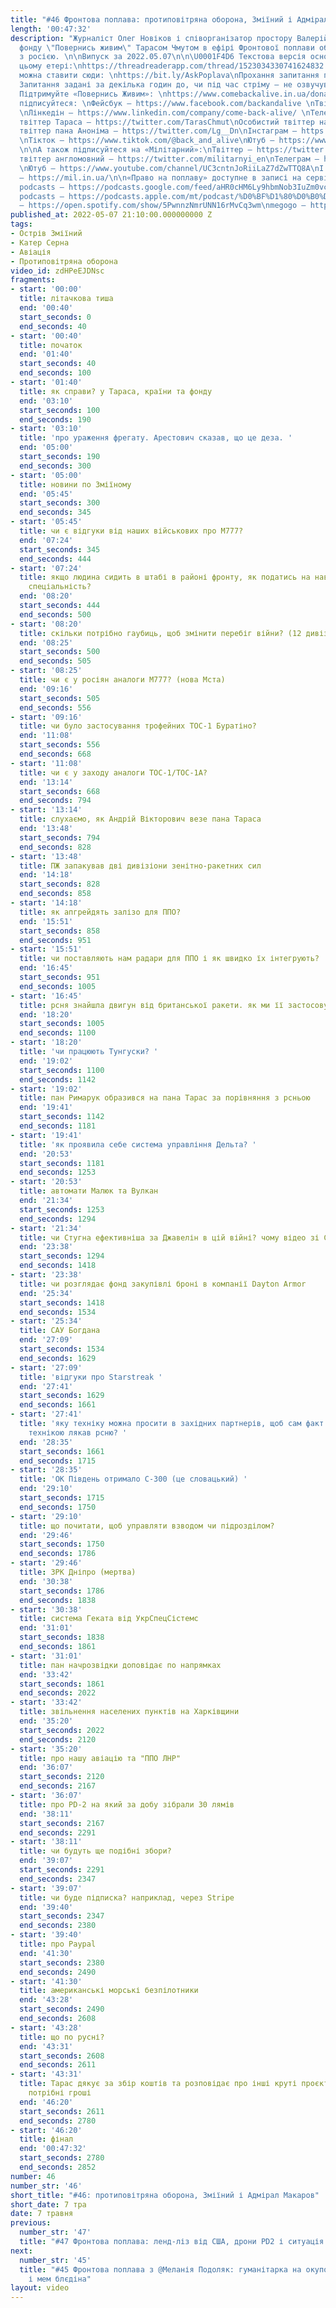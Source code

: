 ```yaml
---
title: "#46 Фронтова поплава: протиповітряна оборона, Зміїний і Адмірал Макаров"
length: '00:47:32'
description: "Журналіст Олег Новіков і співорганізатор простору Валерій Агєєв з головою
  фонду \"Повернись живим\" Тарасом Чмутом в ефірі Фронтової поплави обговорюють війну
  з росією. \n\nВипуск за 2022.05.07\n\n\U0001F4D6 Текстова версія основних тез у
  цьому етері:\nhttps://threadreaderapp.com/thread/1523034330741624832.html\n\n❓Запитання
  можна ставити сюди: \nhttps://bit.ly/AskPoplava\nПрохання запитання писати наперед.
  Запитання задані за декілька годин до, чи під час стріму – не озвучуватимуться.\n\n\U0001F4B8
  Підтримуйте «Повернись Живим»: \nhttps://www.comebackalive.in.ua/donate\n\nА також
  підписуйтеся: \nФейсбук – https://www.facebook.com/backandalive \nТвіттер – https://twitter.com/BackAndAlive/
  \nЛінкедін – https://www.linkedin.com/company/come-back-alive/ \nТелеграм – https://t.me/savelifeua\nОсобистий
  твіттер Тараса – https://twitter.com/TarasChmut\nОсобистий твіттер начальника розвідки – https://twitter.com/tarnovski_john\nОсобистий
  твіттер пана Аноніма – https://twitter.com/Lg__Dn\nІнстаграм – https://www.instagram.com/savelife.in.ua/
  \nТікток – https://www.tiktok.com/@back_and_alive\nЮтуб – https://www.youtube.com/channel/UCGIa6LSAw2Cl_P-DFv2pHXQ
  \n\nА також підписуйтеся на «Мілітарний»:\nТвіттер – https://twitter.com/mil_in_ua\nТа
  твіттер англомовний – https://twitter.com/militarnyi_en\nТелеграм – https://t.me/milinua
  \nЮтуб – https://www.youtube.com/channel/UC3cntnJoRiiLaZ7dZwTTQ8A\nІ читайте сайт
  – https://mil.in.ua/\n\n«Право на поплаву» доступне в записі на сервісах: \ngoogle
  podcasts – https://podcasts.google.com/feed/aHR0cHM6Ly9hbmNob3IuZm0vcy84ODhiMzE0Yy9wb2RjYXN0L3Jzcw\napple
  podcasts – https://podcasts.apple.com/mt/podcast/%D0%BF%D1%80%D0%B0%D0%B2%D0%BE-%D0%BD%D0%B0-%D0%BF%D0%BE%D0%BF%D0%BB%D0%B0%D0%B2%D1%83/id1613491809\nspotify
  – https://open.spotify.com/show/5PwnnzNmrUNN16rMvCq3wm\nmegogo – https://megogo.page.link/tA2y\n\n0"
published_at: 2022-05-07 21:10:00.000000000 Z
tags:
- Острів Зміїний
- Катер Серна
- Авіація
- Протиповітряна оборона
video_id: zdHPeEJDNsc
fragments:
- start: '00:00'
  title: літачкова тиша
  end: '00:40'
  start_seconds: 0
  end_seconds: 40
- start: '00:40'
  title: початок
  end: '01:40'
  start_seconds: 40
  end_seconds: 100
- start: '01:40'
  title: як справи? у Тараса, країни та фонду
  end: '03:10'
  start_seconds: 100
  end_seconds: 190
- start: '03:10'
  title: 'про ураження фрегату. Арестович сказав, що це деза. '
  end: '05:00'
  start_seconds: 190
  end_seconds: 300
- start: '05:00'
  title: новини по Зміїному
  end: '05:45'
  start_seconds: 300
  end_seconds: 345
- start: '05:45'
  title: чи є відгуки від наших військових про М777?
  end: '07:24'
  start_seconds: 345
  end_seconds: 444
- start: '07:24'
  title: якщо людина сидить в штабі в районі фронту, як податись на навчання на додаткову
    спеціальність?
  end: '08:20'
  start_seconds: 444
  end_seconds: 500
- start: '08:20'
  title: скільки потрібно гаубиць, щоб змінити перебіг війни? (12 дивізіонів)
  end: '08:25'
  start_seconds: 500
  end_seconds: 505
- start: '08:25'
  title: чи є у росіян аналоги М777? (нова Мста)
  end: '09:16'
  start_seconds: 505
  end_seconds: 556
- start: '09:16'
  title: чи було застосування трофейних ТОС-1 Буратіно?
  end: '11:08'
  start_seconds: 556
  end_seconds: 668
- start: '11:08'
  title: чи є у заходу аналоги ТОС-1/ТОС-1А?
  end: '13:14'
  start_seconds: 668
  end_seconds: 794
- start: '13:14'
  title: слухаємо, як Андрій Вікторович везе пана Тараса
  end: '13:48'
  start_seconds: 794
  end_seconds: 828
- start: '13:48'
  title: ПЖ запакував дві дивізіони зенітно-ракетних сил
  end: '14:18'
  start_seconds: 828
  end_seconds: 858
- start: '14:18'
  title: як апгрейдять залізо для ППО?
  end: '15:51'
  start_seconds: 858
  end_seconds: 951
- start: '15:51'
  title: чи поставляють нам радари для ППО і як швидко їх інтегрують?
  end: '16:45'
  start_seconds: 951
  end_seconds: 1005
- start: '16:45'
  title: рсня знайшла двигун від британської ракети. як ми її застосовуємо? (як ПТУР)
  end: '18:20'
  start_seconds: 1005
  end_seconds: 1100
- start: '18:20'
  title: 'чи працюють Тунгуски? '
  end: '19:02'
  start_seconds: 1100
  end_seconds: 1142
- start: '19:02'
  title: пан Римарук образився на пана Тарас за порівняння з рсньою
  end: '19:41'
  start_seconds: 1142
  end_seconds: 1181
- start: '19:41'
  title: 'як проявила себе система управління Дельта? '
  end: '20:53'
  start_seconds: 1181
  end_seconds: 1253
- start: '20:53'
  title: автомати Малюк та Вулкан
  end: '21:34'
  start_seconds: 1253
  end_seconds: 1294
- start: '21:34'
  title: чи Стугна ефективніша за Джавелін в цій війні? чому відео зі Стугн більше
  end: '23:38'
  start_seconds: 1294
  end_seconds: 1418
- start: '23:38'
  title: чи розглядає фонд закупівлі броні в компанії Dayton Armor
  end: '25:34'
  start_seconds: 1418
  end_seconds: 1534
- start: '25:34'
  title: САУ Богдана
  end: '27:09'
  start_seconds: 1534
  end_seconds: 1629
- start: '27:09'
  title: 'відгуки про Starstreak '
  end: '27:41'
  start_seconds: 1629
  end_seconds: 1661
- start: '27:41'
  title: 'яку техніку можна просити в західних партнерів, щоб сам факт володіння цією
    технікою лякав рсню? '
  end: '28:35'
  start_seconds: 1661
  end_seconds: 1715
- start: '28:35'
  title: 'ОК Південь отримало С-300 (це словацький) '
  end: '29:10'
  start_seconds: 1715
  end_seconds: 1750
- start: '29:10'
  title: що почитати, щоб управляти взводом чи підрозділом?
  end: '29:46'
  start_seconds: 1750
  end_seconds: 1786
- start: '29:46'
  title: ЗРК Дніпро (мертва)
  end: '30:38'
  start_seconds: 1786
  end_seconds: 1838
- start: '30:38'
  title: система Геката від УкрСпецСістемс
  end: '31:01'
  start_seconds: 1838
  end_seconds: 1861
- start: '31:01'
  title: пан начрозвідки доповідає по напрямках
  end: '33:42'
  start_seconds: 1861
  end_seconds: 2022
- start: '33:42'
  title: звільнення населених пунктів на Харківщини
  end: '35:20'
  start_seconds: 2022
  end_seconds: 2120
- start: '35:20'
  title: про нашу авіацію та "ППО ЛНР"
  end: '36:07'
  start_seconds: 2120
  end_seconds: 2167
- start: '36:07'
  title: про PD-2 на який за добу зібрали 30 лямів
  end: '38:11'
  start_seconds: 2167
  end_seconds: 2291
- start: '38:11'
  title: чи будуть ще подібні збори?
  end: '39:07'
  start_seconds: 2291
  end_seconds: 2347
- start: '39:07'
  title: чи буде підписка? наприклад, через Stripe
  end: '39:40'
  start_seconds: 2347
  end_seconds: 2380
- start: '39:40'
  title: про Paypal
  end: '41:30'
  start_seconds: 2380
  end_seconds: 2490
- start: '41:30'
  title: американські морські безпілотники
  end: '43:28'
  start_seconds: 2490
  end_seconds: 2608
- start: '43:28'
  title: що по русні?
  end: '43:31'
  start_seconds: 2608
  end_seconds: 2611
- start: '43:31'
  title: Тарас дякує за збір коштів та розповідає про інші круті проєкти на котрі
    потрібні гроші
  end: '46:20'
  start_seconds: 2611
  end_seconds: 2780
- start: '46:20'
  title: фінал
  end: '00:47:32'
  start_seconds: 2780
  end_seconds: 2852
number: 46
number_str: '46'
short_title: "#46: протиповітряна оборона, Зміїний і Адмірал Макаров"
short_date: 7 тра
date: 7 травня
previous:
  number_str: '47'
  title: "#47 Фронтова поплава: ленд-ліз від США, дрони PD2 і ситуація в Білогорівці"
next:
  number_str: '45'
  title: "#45 Фронтова поплава з @Меланія Подоляк: гуманітарка на окуповані, склад
    і мем блєдіна"
layout: video
---
```

